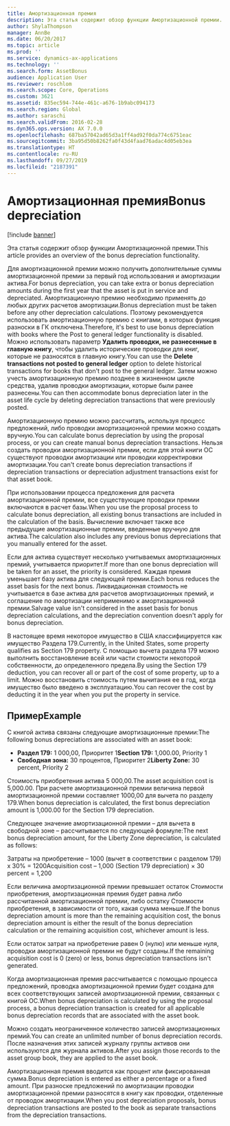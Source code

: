 ```yaml
---
title: Амортизационная премия
description: Эта статья содержит обзор функции Амортизационной премии.
author: ShylaThompson
manager: AnnBe
ms.date: 06/20/2017
ms.topic: article
ms.prod: ''
ms.service: dynamics-ax-applications
ms.technology: ''
ms.search.form: AssetBonus
audience: Application User
ms.reviewer: roschlom
ms.search.scope: Core, Operations
ms.custom: 3621
ms.assetid: 835ec594-744e-461c-a676-1b9abc094173
ms.search.region: Global
ms.author: saraschi
ms.search.validFrom: 2016-02-28
ms.dyn365.ops.version: AX 7.0.0
ms.openlocfilehash: 687ba57042ad65d3a1ff4ad92f0da774c6751eac
ms.sourcegitcommit: 3ba95d50b8262fa0f43d4faad76adac4d05eb3ea
ms.translationtype: HT
ms.contentlocale: ru-RU
ms.lasthandoff: 09/27/2019
ms.locfileid: "2187391"
---
```

# <a name="bonus-depreciation"></a><span data-ttu-id="55807-103">Амортизационная премия</span><span class="sxs-lookup"><span data-stu-id="55807-103">Bonus depreciation</span></span>

[!include [banner](../includes/banner.md)]

<span data-ttu-id="55807-104">Эта статья содержит обзор функции Амортизационной премии.</span><span class="sxs-lookup"><span data-stu-id="55807-104">This article provides an overview of the bonus depreciation functionality.</span></span>

<span data-ttu-id="55807-105">Для амортизационной премии можно получить дополнительные суммы амортизационной премии за первый год использования и амортизации актива.</span><span class="sxs-lookup"><span data-stu-id="55807-105">For bonus depreciation, you can take extra or bonus depreciation amounts during the first year that the asset is put in service and depreciated.</span></span> <span data-ttu-id="55807-106">Амортизационную премию необходимо применять до любых других расчетов амортизации.</span><span class="sxs-lookup"><span data-stu-id="55807-106">Bonus depreciation must be taken before any other depreciation calculations.</span></span> <span data-ttu-id="55807-107">Поэтому рекомендуется использовать амортизационную премию с книгами, в которых функция разноски в ГК отключена.</span><span class="sxs-lookup"><span data-stu-id="55807-107">Therefore, it's best to use bonus depreciation with books where the Post to general ledger functionality is disabled.</span></span> <span data-ttu-id="55807-108">Можно использовать параметр **Удалить проводки, не разнесенные в главную книгу**, чтобы удалить исторические проводки для книг, которые не разносятся в главную книгу.</span><span class="sxs-lookup"><span data-stu-id="55807-108">You can use the **Delete transactions not posted to general ledger** option to delete historical transactions for books that don't post to the general ledger.</span></span> <span data-ttu-id="55807-109">Затем можно учесть амортизационную премию позднее в жизненном цикле средства, удалив проводки амортизации, которые были ранее разнесены.</span><span class="sxs-lookup"><span data-stu-id="55807-109">You can then accommodate bonus depreciation later in the asset life cycle by deleting depreciation transactions that were previously posted.</span></span> 

<span data-ttu-id="55807-110">Амортизационную премию можно рассчитать, используя процесс предложений, либо проводки амортизационной премии можно создать вручную.</span><span class="sxs-lookup"><span data-stu-id="55807-110">You can calculate bonus depreciation by using the proposal process, or you can create manual bonus depreciation transactions.</span></span> <span data-ttu-id="55807-111">Нельзя создать проводки амортизационной премии, если для этой книги ОС существуют проводки амортизации или проводки корректировки амортизации.</span><span class="sxs-lookup"><span data-stu-id="55807-111">You can't create bonus depreciation transactions if depreciation transactions or depreciation adjustment transactions exist for that asset book.</span></span>

<span data-ttu-id="55807-112">При использовании процесса предложения для расчета амортизационной премии, все существующие проводки премии включаются в расчет базы.</span><span class="sxs-lookup"><span data-stu-id="55807-112">When you use the proposal process to calculate bonus depreciation, all existing bonus transactions are included in the calculation of the basis.</span></span> <span data-ttu-id="55807-113">Вычисление включает также все предыдущие амортизационные премии, введенные вручную для актива.</span><span class="sxs-lookup"><span data-stu-id="55807-113">The calculation also includes any previous bonus depreciations that you manually entered for the asset.</span></span> 

<span data-ttu-id="55807-114">Если для актива существует несколько учитываемых амортизационных премий, учитывается приоритет.</span><span class="sxs-lookup"><span data-stu-id="55807-114">If more than one bonus depreciation will be taken for an asset, the priority is considered.</span></span> <span data-ttu-id="55807-115">Каждая премия уменьшает базу актива для следующей премии.</span><span class="sxs-lookup"><span data-stu-id="55807-115">Each bonus reduces the asset basis for the next bonus.</span></span> <span data-ttu-id="55807-116">Ликвидационная стоимость не учитывается в базе актива для расчетов амортизационных премий, и соглашение по амортизации неприменимо к амортизационной премии.</span><span class="sxs-lookup"><span data-stu-id="55807-116">Salvage value isn't considered in the asset basis for bonus depreciation calculations, and the depreciation convention doesn't apply for bonus depreciation.</span></span> 

<span data-ttu-id="55807-117">В настоящее время некоторое имущество в США классифицируется как имущество Раздела 179.</span><span class="sxs-lookup"><span data-stu-id="55807-117">Currently, in the United States, some property qualifies as Section 179 property.</span></span> <span data-ttu-id="55807-118">С помощью вычета раздела 179 можно выполнить восстановление всей или части стоимости некоторой собственности, до определенного предела.</span><span class="sxs-lookup"><span data-stu-id="55807-118">By using the Section 179 deduction, you can recover all or part of the cost of some property, up to a limit.</span></span> <span data-ttu-id="55807-119">Можно восстановить стоимость путем вычитания ее в год, когда имущество было введено в эксплуатацию.</span><span class="sxs-lookup"><span data-stu-id="55807-119">You can recover the cost by deducting it in the year when you put the property in service.</span></span>

## <a name="example"></a><span data-ttu-id="55807-120">Пример</span><span class="sxs-lookup"><span data-stu-id="55807-120">Example</span></span>
<span data-ttu-id="55807-121">С книгой актива связаны следующие амортизационные премии:</span><span class="sxs-lookup"><span data-stu-id="55807-121">The following bonus depreciations are associated with an asset book:</span></span>

-   <span data-ttu-id="55807-122">**Раздел 179:** 1 000,00, Приоритет 1</span><span class="sxs-lookup"><span data-stu-id="55807-122">**Section 179:** 1,000.00, Priority 1</span></span>
-   <span data-ttu-id="55807-123">**Свободная зона:** 30 процентов, Приоритет 2</span><span class="sxs-lookup"><span data-stu-id="55807-123">**Liberty Zone:** 30 percent, Priority 2</span></span>

<span data-ttu-id="55807-124">Стоимость приобретения актива 5 000,00.</span><span class="sxs-lookup"><span data-stu-id="55807-124">The asset acquisition cost is 5,000.00.</span></span> <span data-ttu-id="55807-125">При расчете амортизационной премии величина первой амортизационной премии составляет 1000,00 для вычета по разделу 179.</span><span class="sxs-lookup"><span data-stu-id="55807-125">When bonus depreciation is calculated, the first bonus depreciation amount is 1,000.00 for the Section 179 depreciation.</span></span> 

<span data-ttu-id="55807-126">Следующее значение амортизационной премии – для вычета в свободной зоне – рассчитывается по следующей формуле:</span><span class="sxs-lookup"><span data-stu-id="55807-126">The next bonus depreciation amount, for the Liberty Zone depreciation, is calculated as follows:</span></span> 

<span data-ttu-id="55807-127">Затраты на приобретение – 1000 (вычет в соответствии с разделом 179) x 30% = 1200</span><span class="sxs-lookup"><span data-stu-id="55807-127">Acquisition cost – 1,000 (Section 179 depreciation) × 30 percent = 1,200</span></span> 

<span data-ttu-id="55807-128">Если величина амортизационной премии превышает остаток Стоимости приобретения, амортизационная премия будет равна либо рассчитанной амортизационной премии, либо остатку Стоимости приобретения, в зависимости от того, какая сумма меньше.</span><span class="sxs-lookup"><span data-stu-id="55807-128">If the bonus depreciation amount is more than the remaining acquisition cost, the bonus depreciation amount is either the result of the bonus depreciation calculation or the remaining acquisition cost, whichever amount is less.</span></span> 

<span data-ttu-id="55807-129">Если остаток затрат на приобретение равен 0 (нулю) или меньше нуля, проводки амортизационной премии не будут созданы.</span><span class="sxs-lookup"><span data-stu-id="55807-129">If the remaining acquisition cost is 0 (zero) or less, bonus depreciation transactions isn't generated.</span></span> 

<span data-ttu-id="55807-130">Когда амортизационная премия рассчитывается с помощью процесса предложений, проводка амортизационной премии будет создана для всех соответствующих записей амортизационной премии, связанных с книгой ОС.</span><span class="sxs-lookup"><span data-stu-id="55807-130">When bonus depreciation is calculated by using the proposal process, a bonus depreciation transaction is created for all applicable bonus depreciation records that are associated with the asset book.</span></span> 

<span data-ttu-id="55807-131">Можно создать неограниченное количество записей амортизационных премий.</span><span class="sxs-lookup"><span data-stu-id="55807-131">You can create an unlimited number of bonus depreciation records.</span></span> <span data-ttu-id="55807-132">После назначения этих записей журналу группы активов они используются для журнала активов.</span><span class="sxs-lookup"><span data-stu-id="55807-132">After you assign those records to the asset group book, they are applied to the asset book.</span></span> 

<span data-ttu-id="55807-133">Амортизационная премия вводится как процент или фиксированная сумма.</span><span class="sxs-lookup"><span data-stu-id="55807-133">Bonus depreciation is entered as either a percentage or a fixed amount.</span></span> <span data-ttu-id="55807-134">При разноске предложений по амортизации проводки амортизационной премии разносятся в книгу как проводки, отделенные от проводок амортизации.</span><span class="sxs-lookup"><span data-stu-id="55807-134">When you post depreciation proposals, bonus depreciation transactions are posted to the book as separate transactions from the depreciation transactions.</span></span>



